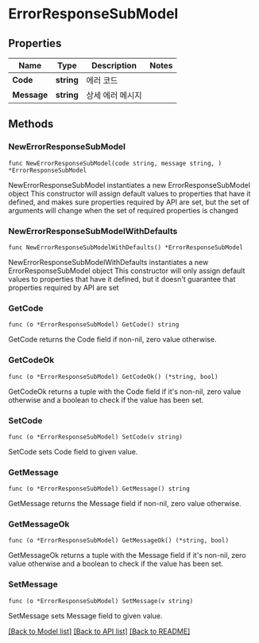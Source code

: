 # ErrorResponseSubModel

## Properties

Name | Type | Description | Notes
------------ | ------------- | ------------- | -------------
**Code** | **string** | 에러 코드 | 
**Message** | **string** | 상세 에러 메시지 | 

## Methods

### NewErrorResponseSubModel

`func NewErrorResponseSubModel(code string, message string, ) *ErrorResponseSubModel`

NewErrorResponseSubModel instantiates a new ErrorResponseSubModel object
This constructor will assign default values to properties that have it defined,
and makes sure properties required by API are set, but the set of arguments
will change when the set of required properties is changed

### NewErrorResponseSubModelWithDefaults

`func NewErrorResponseSubModelWithDefaults() *ErrorResponseSubModel`

NewErrorResponseSubModelWithDefaults instantiates a new ErrorResponseSubModel object
This constructor will only assign default values to properties that have it defined,
but it doesn't guarantee that properties required by API are set

### GetCode

`func (o *ErrorResponseSubModel) GetCode() string`

GetCode returns the Code field if non-nil, zero value otherwise.

### GetCodeOk

`func (o *ErrorResponseSubModel) GetCodeOk() (*string, bool)`

GetCodeOk returns a tuple with the Code field if it's non-nil, zero value otherwise
and a boolean to check if the value has been set.

### SetCode

`func (o *ErrorResponseSubModel) SetCode(v string)`

SetCode sets Code field to given value.


### GetMessage

`func (o *ErrorResponseSubModel) GetMessage() string`

GetMessage returns the Message field if non-nil, zero value otherwise.

### GetMessageOk

`func (o *ErrorResponseSubModel) GetMessageOk() (*string, bool)`

GetMessageOk returns a tuple with the Message field if it's non-nil, zero value otherwise
and a boolean to check if the value has been set.

### SetMessage

`func (o *ErrorResponseSubModel) SetMessage(v string)`

SetMessage sets Message field to given value.



[[Back to Model list]](../README.md#documentation-for-models) [[Back to API list]](../README.md#documentation-for-api-endpoints) [[Back to README]](../README.md)


